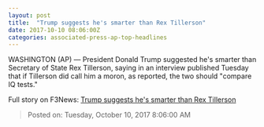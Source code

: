 ```yaml
---
layout: post
title:  "Trump suggests he's smarter than Rex Tillerson"
date: 2017-10-10 08:06:00Z
categories: associated-press-ap-top-headlines
---
```


WASHINGTON (AP) — President Donald Trump suggested he's smarter than Secretary of State Rex Tillerson, saying in an interview published Tuesday that if Tillerson did call him a moron, as reported, the two should "compare IQ tests."


Full story on F3News: [Trump suggests he's smarter than Rex Tillerson](http://www.f3nws.com/n/2ajzrC)

> Posted on: Tuesday, October 10, 2017 8:06:00 AM
